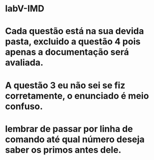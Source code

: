 # labV-IMD
# Cada questão está na sua devida pasta, excluido a questão 4 pois apenas a documentação será avaliada.
# A questão 3 eu não sei se fiz corretamente, o enunciado é meio confuso.
# lembrar de passar por linha de comando até qual número deseja saber os primos antes dele. 
